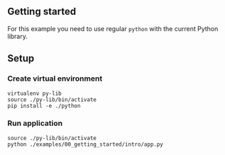 ## Getting started

For this example you need to use regular `python` with the current Python library.

## Setup

### Create virtual environment

```
virtualenv py-lib
source ./py-lib/bin/activate
pip install -e ./python
```

### Run application

```
source ./py-lib/bin/activate
python ./examples/00_getting_started/intro/app.py
```